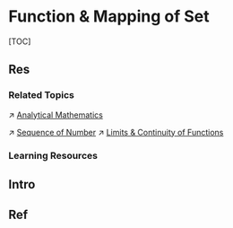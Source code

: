 # Function & Mapping of Set

[TOC]



## Res
### Related Topics
↗ [Analytical Mathematics](../../../Analytical%20Mathematics/Analytical%20Mathematics.md)

↗ [Sequence of Number](../../../Analytical%20Mathematics/Sequence%20of%20Number%20&%20Functions%20Basics/Sequence%20of%20Number.md)
↗ [Limits & Continuity of Functions](../../../Analytical%20Mathematics/Sequence%20of%20Number%20&%20Functions%20Basics/Limits%20&%20Continuity%20of%20Functions.md)


### Learning Resources



## Intro



## Ref
